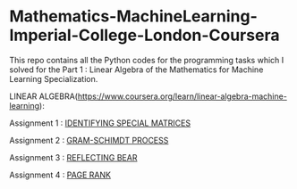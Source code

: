 # Mathematics-MachineLearning-Imperial-College-London-Coursera
This repo contains all the Python codes for the programming tasks which I solved for the Part 1 : Linear Algebra of the Mathematics for Machine Learning Specialization.

LINEAR ALGEBRA(https://www.coursera.org/learn/linear-algebra-machine-learning):  

Assignment 1 : [IDENTIFYING SPECIAL MATRICES](https://tocgeopfrhzuckjtvjttex.coursera-apps.org/notebooks/IdentifyingSpecialMatrices.ipynb) 

Assignment 2 : [GRAM-SCHIMDT PROCESS](https://tocgeopfrhzuckjtvjttex.coursera-apps.org/notebooks/GramSchmidtProcess.ipynb)

Assignment 3 : [REFLECTING BEAR](https://tocgeopfrhzuckjtvjttex.coursera-apps.org/notebooks/ReflectingBear.ipynb)

Assignment 4 : [PAGE RANK](https://tocgeopfrhzuckjtvjttex.coursera-apps.org/notebooks/PageRank.ipynb)
